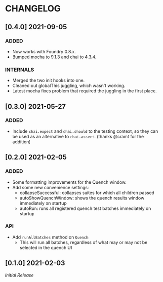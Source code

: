 # CHANGELOG

## [0.4.0] 2021-09-05

### ADDED

- Now works with Foundry 0.8.x. 
- Bumped mocha to 9.1.3 and chai to 4.3.4.

### INTERNALS
- Merged the two init hooks into one.
- Cleaned out globalThis juggling, which wasn't working.
- Latest mocha fixes problem that required the juggling in the first place.

## [0.3.0] 2021-05-27

### ADDED

- Include `chai.expect` and `chai.should` to the testing context, so they can be used as an alternative to `chai.assert`. (thanks @cramt for the addition)

## [0.2.0] 2021-02-05

### ADDED

- Some formatting improvements for the Quench window.
- Add some new convenience settings:
  - collapseSuccessful: collapses suites for which all children passed
  - autoShowQuenchWindow: shows the quench results window immediately on startup
  - autoRun: runs all registered quench test batches immediately on startup

### API

- Add `runAllBatches` method on `Quench`
  - This will run all batches, regardless of what may or may not be selected in the quench UI


## [0.1.0] 2021-02-03

*Initial Release*
